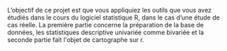 L’objectif de ce projet est que vous appliquiez les outils que vous avez étudiés dans le cours du logiciel statistique R, dans le cas d’une étude de cas réelle.  La première partie concerne la préparation de la base de données, 
les statistiques descriptive univariée comme bivariée et la seconde partie fait l'objet de cartographe sur r.
